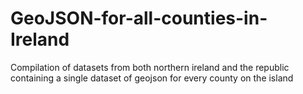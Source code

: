 # GeoJSON-for-all-counties-in-Ireland
Compilation of datasets from both northern ireland and the republic containing a single dataset of geojson for every county on the island
